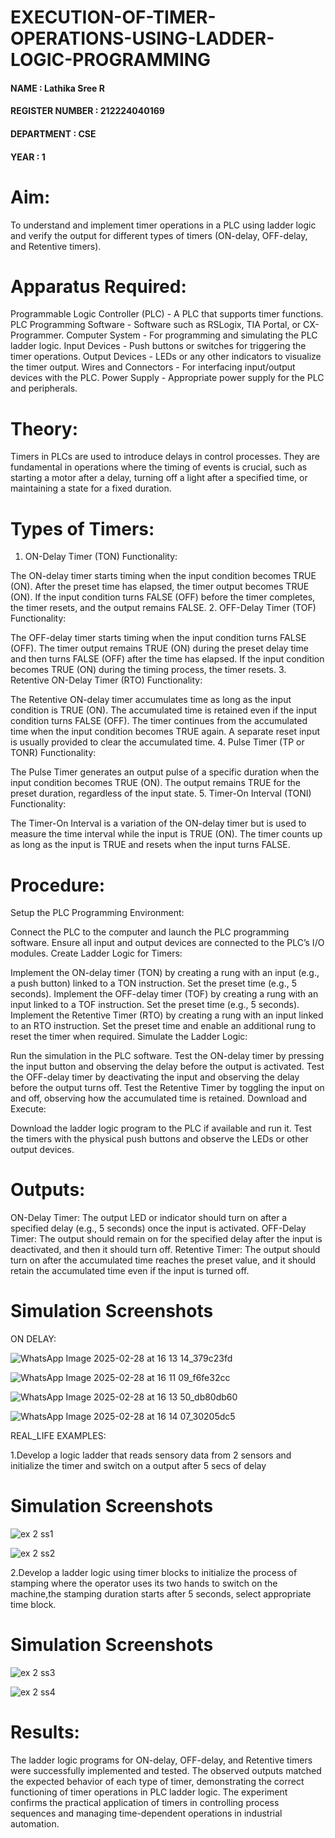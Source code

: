 # EXECUTION-OF-TIMER-OPERATIONS-USING-LADDER-LOGIC-PROGRAMMING


 #### NAME : Lathika Sree R
 #### REGISTER NUMBER : 212224040169
 #### DEPARTMENT : CSE
 #### YEAR : 1

 
# Aim:
To understand and implement timer operations in a PLC using ladder logic and verify the output for different types of timers (ON-delay, OFF-delay, and Retentive timers).

# Apparatus Required:
Programmable Logic Controller (PLC) - A PLC that supports timer functions.
PLC Programming Software - Software such as RSLogix, TIA Portal, or CX-Programmer.
Computer System - For programming and simulating the PLC ladder logic.
Input Devices - Push buttons or switches for triggering the timer operations.
Output Devices - LEDs or any other indicators to visualize the timer output.
Wires and Connectors - For interfacing input/output devices with the PLC.
Power Supply - Appropriate power supply for the PLC and peripherals.
# Theory:
Timers in PLCs are used to introduce delays in control processes. They are fundamental in operations where the timing of events is crucial, 
such as starting a motor after a delay, turning off a light after a specified time, or maintaining a state for a fixed duration.

# Types of Timers:
 1. ON-Delay Timer (TON)
Functionality:

The ON-delay timer starts timing when the input condition becomes TRUE (ON).
After the preset time has elapsed, the timer output becomes TRUE (ON).
If the input condition turns FALSE (OFF) before the timer completes, the timer resets, and the output remains FALSE.
2. OFF-Delay Timer (TOF)
Functionality:

The OFF-delay timer starts timing when the input condition turns FALSE (OFF).
The timer output remains TRUE (ON) during the preset delay time and then turns FALSE (OFF) after the time has elapsed.
If the input condition becomes TRUE (ON) during the timing process, the timer resets.
3. Retentive ON-Delay Timer (RTO)
Functionality:

The Retentive ON-delay timer accumulates time as long as the input condition is TRUE (ON).
The accumulated time is retained even if the input condition turns FALSE (OFF).
The timer continues from the accumulated time when the input condition becomes TRUE again.
A separate reset input is usually provided to clear the accumulated time.
4. Pulse Timer (TP or TONR)
Functionality:

The Pulse Timer generates an output pulse of a specific duration when the input condition becomes TRUE (ON).
The output remains TRUE for the preset duration, regardless of the input state.
5. Timer-On Interval (TONI)
Functionality:

The Timer-On Interval is a variation of the ON-delay timer but is used to measure the time interval while the input is TRUE (ON).
The timer counts up as long as the input is TRUE and resets when the input turns FALSE.

 
# Procedure:
Setup the PLC Programming Environment:

Connect the PLC to the computer and launch the PLC programming software.
Ensure all input and output devices are connected to the PLC’s I/O modules.
Create Ladder Logic for Timers:

Implement the ON-delay timer (TON) by creating a rung with an input (e.g., a push button) linked to a TON instruction. Set the preset time (e.g., 5 seconds).
Implement the OFF-delay timer (TOF) by creating a rung with an input linked to a TOF instruction. Set the preset time (e.g., 5 seconds).
Implement the Retentive Timer (RTO) by creating a rung with an input linked to an RTO instruction. Set the preset time and enable an additional rung to reset the timer when required.
Simulate the Ladder Logic:

Run the simulation in the PLC software.
Test the ON-delay timer by pressing the input button and observing the delay before the output is activated.
Test the OFF-delay timer by deactivating the input and observing the delay before the output turns off.
Test the Retentive Timer by toggling the input on and off, observing how the accumulated time is retained.
Download and Execute:

Download the ladder logic program to the PLC if available and run it.
Test the timers with the physical push buttons and observe the LEDs or other output devices.
#   Outputs:
ON-Delay Timer: The output LED or indicator should turn on after a specified delay (e.g., 5 seconds) once the input is activated.
OFF-Delay Timer: The output should remain on for the specified delay after the input is deactivated, and then it should turn off.
Retentive Timer: The output should turn on after the accumulated time reaches the preset value, and it should retain the accumulated time even if the input is turned off.


# Simulation Screenshots 

ON DELAY:

![WhatsApp Image 2025-02-28 at 16 13 14_379c23fd](https://github.com/user-attachments/assets/873a39cd-ee1e-4c54-a3d5-25f3a89d4364)

![WhatsApp Image 2025-02-28 at 16 11 09_f6fe32cc](https://github.com/user-attachments/assets/725fa535-f720-4a8e-b1f1-47786b64f827)

![WhatsApp Image 2025-02-28 at 16 13 50_db80db60](https://github.com/user-attachments/assets/9a83715a-ab07-43a9-9674-75da6ca2d91d)

![WhatsApp Image 2025-02-28 at 16 14 07_30205dc5](https://github.com/user-attachments/assets/e8d2b31e-6f28-4b8b-97c0-32fcf0f7a148)

REAL_LIFE EXAMPLES:

1.Develop a logic ladder that reads sensory data from 2 sensors and initialize the timer and switch on a output after 5 secs of delay

# Simulation Screenshots

![ex 2 ss1](https://github.com/user-attachments/assets/24059e79-d0f4-4d21-9604-127e896c19b2)

![ex 2 ss2](https://github.com/user-attachments/assets/ac8964f8-a9d2-4d24-8c82-3589864d26d7)

2.Develop a ladder logic using timer blocks to initialize the process of stamping where the operator uses its two hands to switch on the machine,the stamping duration starts after 5 seconds, select appropriate time block.

# Simulation Screenshots

![ex 2 ss3](https://github.com/user-attachments/assets/ab0c3690-eb7a-473d-934c-a2c35bd5b387)

![ex 2 ss4](https://github.com/user-attachments/assets/5aecd21e-c7ef-4135-abfa-11f527e88dbb)

# Results:
The ladder logic programs for ON-delay, OFF-delay, and Retentive timers were successfully implemented and tested.
The observed outputs matched the expected behavior of each type of timer, demonstrating the correct functioning of timer operations in PLC ladder logic.
The experiment confirms the practical application of timers in controlling process sequences and managing time-dependent operations in industrial automation.
